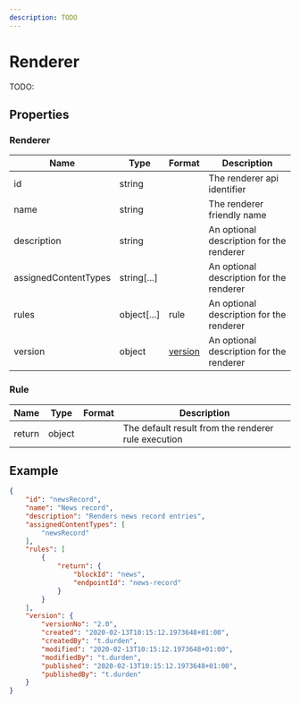 ```yaml
---
description: TODO
---
```

# Renderer

TODO:

## Properties

### Renderer

| Name                 | Type        | Format               | Description                              |
|----------------------|-------------|----------------------|------------------------------------------|
| id                   | string      |                      | The renderer api identifier              |
| name                 | string      |                      | The renderer friendly name               |
| description          | string      |                      | An optional description for the renderer |
| assignedContentTypes | string[...] |                      | An optional description for the renderer |
| rules                | object[...] | rule                 | An optional description for the renderer |
| version              | object      | [version](./version) | An optional description for the renderer |

### Rule

| Name   | Type   | Format | Description                                         |
|--------|--------|--------|-----------------------------------------------------|
| return | object |        | The default result from the renderer rule execution |

## Example

```json
{
    "id": "newsRecord",
    "name": "News record",
    "description": "Renders news record entries",
    "assignedContentTypes": [
        "newsRecord"
    ],
    "rules": [
        {
            "return": {
                "blockId": "news",
                "endpointId": "news-record"
            }
        }
    ],
    "version": {
        "versionNo": "2.0",
        "created": "2020-02-13T10:15:12.1973648+01:00",
        "createdBy": "t.durden",
        "modified": "2020-02-13T10:15:12.1973648+01:00",
        "modifiedBy": "t.durden",
        "published": "2020-02-13T10:15:12.1973648+01:00",
        "publishedBy": "t.durden"
    }
}
```